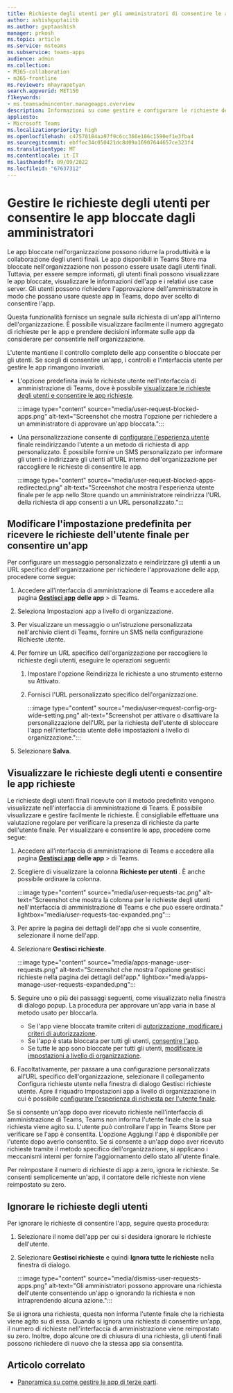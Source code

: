 ```yaml
---
title: Richieste degli utenti per gli amministratori di consentire le app
author: ashishguptaiitb
ms.author: guptaashish
manager: prkosh
ms.topic: article
ms.service: msteams
ms.subservice: teams-apps
audience: admin
ms.collection:
- M365-collaboration
- m365-frontline
ms.reviewer: mhayrapetyan
search.appverid: MET150
f1keywords:
- ms.teamsadmincenter.manageapps.overview
description: Informazioni su come gestire e configurare le richieste degli utenti finali per consentire le app bloccate in un'organizzazione.
appliesto:
- Microsoft Teams
ms.localizationpriority: high
ms.openlocfilehash: c47578184aa97f9c6cc366e186c1590ef1e3fba4
ms.sourcegitcommit: ebffec34c050421dc8d09a16907644657ce323f4
ms.translationtype: MT
ms.contentlocale: it-IT
ms.lasthandoff: 09/09/2022
ms.locfileid: "67637312"
---
```

# <a name="manage-user-requests-to-allow-apps-that-are-blocked-by-admins"></a>Gestire le richieste degli utenti per consentire le app bloccate dagli amministratori

Le app bloccate nell'organizzazione possono ridurre la produttività e la collaborazione degli utenti finali. Le app disponibili in Teams Store ma bloccate nell'organizzazione non possono essere usate dagli utenti finali. Tuttavia, per essere sempre informati, gli utenti finali possono visualizzare le app bloccate, visualizzare le informazioni dell'app e i relativi use case server. Gli utenti possono richiedere l'approvazione dell'amministratore in modo che possano usare queste app in Teams, dopo aver scelto di consentire l'app.

Questa funzionalità fornisce un segnale sulla richiesta di un'app all'interno dell'organizzazione. È possibile visualizzare facilmente il numero aggregato di richieste per le app e prendere decisioni informate sulle app da considerare per consentirle nell'organizzazione.

L'utente mantiene il controllo completo delle app consentite o bloccate per gli utenti. Se scegli di consentire un'app, i controlli e l'interfaccia utente per gestire le app rimangono invariati.

* L'opzione predefinita invia le richieste utente nell'interfaccia di amministrazione di Teams, dove è possibile [visualizzare le richieste degli utenti e consentire le app richieste](#view-user-requests-and-allow-the-requested-apps).

   :::image type="content" source="media/user-request-blocked-apps.png" alt-text="Screenshot che mostra l'opzione per richiedere a un amministratore di approvare un'app bloccata.":::

* Una personalizzazione consente di [configurare l'esperienza utente](#modify-the-default-setting-to-receive-end-user-requests-to-allow-an-app) finale reindirizzando l'utente a un metodo di richiesta di app personalizzato. È possibile fornire un SMS personalizzato per informare gli utenti e indirizzare gli utenti all'URL interno dell'organizzazione per raccogliere le richieste di consentire le app.

   :::image type="content" source="media/user-request-blocked-apps-redirected.png" alt-text="Screenshot che mostra l'esperienza utente finale per le app nello Store quando un amministratore reindirizza l'URL della richiesta di app consenti a un URL personalizzato.":::

## <a name="modify-the-default-setting-to-receive-end-user-requests-to-allow-an-app"></a>Modificare l'impostazione predefinita per ricevere le richieste dell'utente finale per consentire un'app

Per configurare un messaggio personalizzato e reindirizzare gli utenti a un URL specifico dell'organizzazione per richiedere l'approvazione delle app, procedere come segue:

1. Accedere all'interfaccia di amministrazione di Teams e accedere alla pagina **[Gestisci app](https://admin.teams.microsoft.com/policies/manage-apps)** **delle app** >  di Teams.

1. Seleziona Impostazioni app a livello di organizzazione.

1. Per visualizzare un messaggio o un'istruzione personalizzata nell'archivio client di Teams, fornire un SMS nella configurazione Richieste utente.

1. Per fornire un URL specifico dell'organizzazione per raccogliere le richieste degli utenti, eseguire le operazioni seguenti:

   1. Impostare l'opzione Reindirizza le richieste a uno strumento esterno su Attivato.
   1. Fornisci l'URL personalizzato specifico dell'organizzazione.

      :::image type="content" source="media/user-request-config-org-wide-setting.png" alt-text="Screenshot per attivare o disattivare la personalizzazione dell'URL per la richiesta dell'utente di sbloccare l'app nell'interfaccia utente delle impostazioni a livello di organizzazione.":::

1. Selezionare **Salva**.

## <a name="view-user-requests-and-allow-the-requested-apps"></a>Visualizzare le richieste degli utenti e consentire le app richieste

Le richieste degli utenti finali ricevute con il metodo predefinito vengono visualizzate nell'interfaccia di amministrazione di Teams. È possibile visualizzare e gestire facilmente le richieste. È consigliabile effettuare una valutazione regolare per verificare la presenza di richieste da parte dell'utente finale. Per visualizzare e consentire le app, procedere come segue:

1. Accedere all'interfaccia di amministrazione di Teams e accedere alla pagina **[Gestisci app](https://admin.teams.microsoft.com/policies/manage-apps)** **delle app** >  di Teams.

1. Scegliere di visualizzare la colonna **Richieste per utenti** . È anche possibile ordinare la colonna.

   :::image type="content" source="media/user-requests-tac.png" alt-text="Screenshot che mostra la colonna per le richieste degli utenti nell'interfaccia di amministrazione di Teams e che può essere ordinata." lightbox="media/user-requests-tac-expanded.png":::

1. Per aprire la pagina dei dettagli dell'app che si vuole consentire, selezionare il nome dell'app.

1. Selezionare **Gestisci richieste**.

   :::image type="content" source="media/apps-manage-user-requests.png" alt-text="Screenshot che mostra l'opzione gestisci richieste nella pagina dei dettagli dell'app." lightbox="media/apps-manage-user-requests-expanded.png":::

1. Seguire uno o più dei passaggi seguenti, come visualizzato nella finestra di dialogo popup. La procedura per approvare un'app varia in base al metodo usato per bloccarla.

   * Se l'app viene bloccata tramite criteri di [autorizzazione, modificare i criteri di autorizzazione](teams-app-permission-policies.md).
   * Se l'app è stata bloccata per tutti gli utenti, [consentire l'app](manage-apps.md#allow-and-block-apps).
   * Se tutte le app sono bloccate per tutti gli utenti, [modificare le impostazioni a livello di organizzazione](manage-apps.md#manage-org-wide-app-settings).

1. Facoltativamente, per passare a una configurazione personalizzata all'URL specifico dell'organizzazione, selezionare il collegamento Configura richieste utente nella finestra di dialogo Gestisci richieste utente. Apre il riquadro Impostazioni app a livello di organizzazione in cui è possibile [configurare l'esperienza di richiesta per l'utente finale](#modify-the-default-setting-to-receive-end-user-requests-to-allow-an-app).

Se si consente un'app dopo aver ricevuto richieste nell'interfaccia di amministrazione di Teams, Teams non informa l'utente finale che la sua richiesta viene agito su. L'utente può controllare l'app in Teams Store per verificare se l'app è consentita. L'opzione Aggiungi l'app è disponibile per l'utente dopo averlo consentito. Se si consente a un'app dopo aver ricevuto richieste tramite il metodo specifico dell'organizzazione, si applicano i meccanismi interni per fornire l'aggiornamento dello stato all'utente finale.

Per reimpostare il numero di richieste di app a zero, ignora le richieste. Se consenti semplicemente un'app, il contatore delle richieste non viene reimpostato su zero.

## <a name="dismiss-user-requests"></a>Ignorare le richieste degli utenti

Per ignorare le richieste di consentire l'app, seguire questa procedura:

1. Selezionare il nome dell'app per cui si desidera ignorare le richieste dell'utente.
1. Selezionare **Gestisci richieste** e quindi **Ignora tutte le richieste** nella finestra di dialogo.

   :::image type="content" source="media/dismiss-user-requests-apps.png" alt-text="Gli amministratori possono approvare una richiesta dell'utente consentendo un'app o ignorando la richiesta e non intraprendendo alcuna azione.":::

Se si ignora una richiesta, questa non informa l'utente finale che la richiesta viene agito su di essa. Quando si ignora una richiesta di consentire un'app, il numero di richieste nell'interfaccia di amministrazione viene reimpostato su zero. Inoltre, dopo alcune ore di chiusura di una richiesta, gli utenti finali possono richiedere di nuovo che la stessa app sia consentita.

## <a name="related-article"></a>Articolo correlato

* [Panoramica su come gestire le app di terze parti](manage-apps.md).
